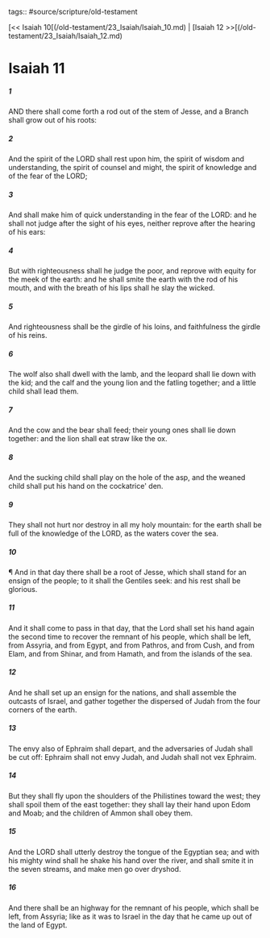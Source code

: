 tags:: #source/scripture/old-testament

[<< Isaiah 10[(/old-testament/23_Isaiah/Isaiah_10.md) | [Isaiah 12 >>[(/old-testament/23_Isaiah/Isaiah_12.md)

# Isaiah 11

##### 1

AND there shall come forth a rod out of the stem of Jesse, and a Branch shall grow out of his roots:

##### 2

And the spirit of the LORD shall rest upon him, the spirit of wisdom and understanding, the spirit of counsel and might, the spirit of knowledge and of the fear of the LORD;

##### 3

And shall make him of quick understanding in the fear of the LORD: and he shall not judge after the sight of his eyes, neither reprove after the hearing of his ears:

##### 4

But with righteousness shall he judge the poor, and reprove with equity for the meek of the earth: and he shall smite the earth with the rod of his mouth, and with the breath of his lips shall he slay the wicked.

##### 5

And righteousness shall be the girdle of his loins, and faithfulness the girdle of his reins.

##### 6

The wolf also shall dwell with the lamb, and the leopard shall lie down with the kid; and the calf and the young lion and the fatling together; and a little child shall lead them.

##### 7

And the cow and the bear shall feed; their young ones shall lie down together: and the lion shall eat straw like the ox.

##### 8

And the sucking child shall play on the hole of the asp, and the weaned child shall put his hand on the cockatrice' den.

##### 9

They shall not hurt nor destroy in all my holy mountain: for the earth shall be full of the knowledge of the LORD, as the waters cover the sea.

##### 10

¶ And in that day there shall be a root of Jesse, which shall stand for an ensign of the people; to it shall the Gentiles seek: and his rest shall be glorious.

##### 11

And it shall come to pass in that day, that the Lord shall set his hand again the second time to recover the remnant of his people, which shall be left, from Assyria, and from Egypt, and from Pathros, and from Cush, and from Elam, and from Shinar, and from Hamath, and from the islands of the sea.

##### 12

And he shall set up an ensign for the nations, and shall assemble the outcasts of Israel, and gather together the dispersed of Judah from the four corners of the earth.

##### 13

The envy also of Ephraim shall depart, and the adversaries of Judah shall be cut off: Ephraim shall not envy Judah, and Judah shall not vex Ephraim.

##### 14

But they shall fly upon the shoulders of the Philistines toward the west; they shall spoil them of the east together: they shall lay their hand upon Edom and Moab; and the children of Ammon shall obey them.

##### 15

And the LORD shall utterly destroy the tongue of the Egyptian sea; and with his mighty wind shall he shake his hand over the river, and shall smite it in the seven streams, and make men go over dryshod.

##### 16

And there shall be an highway for the remnant of his people, which shall be left, from Assyria; like as it was to Israel in the day that he came up out of the land of Egypt.
